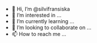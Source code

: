 - 👋 Hi, I’m @silvifransiska
- 👀 I’m interested in ...
- 🌱 I’m currently learning ...
- 💞️ I’m looking to collaborate on ...
- 📫 How to reach me ...

<!---
silvifransiska/silvifransiska is a ✨ special ✨ repository because its `README.md` (this file) appears on your GitHub profile.
You can click the Preview link to take a look at your changes.
--->
